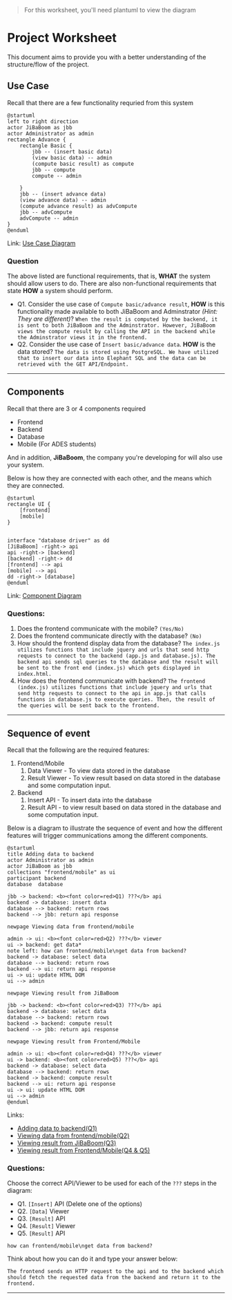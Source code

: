 > For this worksheet, you'll need plantuml to view the diagram

# Project Worksheet

This document aims to provide you with a better understanding of the structure/flow of the project.

## Use Case

Recall that there are a few functionality requried from this system

```plantuml
@startuml
left to right direction
actor JiBaBoom as jbb
actor Administrator as admin
rectangle Advance {
    rectangle Basic {
        jbb -- (insert basic data)
        (view basic data) -- admin
        (compute basic result) as compute
        jbb -- compute
        compute -- admin

    }
    jbb -- (insert advance data)
    (view advance data) -- admin
    (compute advance result) as advCompute
    jbb -- advCompute
    advCompute -- admin
}
@enduml
```
Link: [Use Case Diagram](https://www.plantuml.com/plantuml/svg/0/RP5D4e8m38NtFKMMik0EY3jl4Kh4ED0wRS25mzrjeVoEsULxBydhjF22JlgkLIqz1CI2u-OfKBCZBMoDGYtMmPrBBAtj03sygYhHQzsnOIyEOnSaZ435KJHDIy4meD44NmMXDbwYPvrehB0IyXmkR3mvWMgIQnJCLijbOFhibJWmtrijsdRlNYYv7Fc-bIpcIiBvtXaly-lcIHdLduYONhQ5d0CU-37Y6c_nx086TDk5ISTET6ktnQCgoDJX0ty0 "project_worksheet")

### Question

The above listed are functional requirements, that is, **WHAT** the system should allow users to do. There are also non-functional requirements that state **HOW** a system should perform.

-   Q1. Consider the use case of `Compute basic/advance result`, **HOW** is this functionality made available to both JiBaBoom and Adminstrator _(Hint: They are different)_? `When the result is computed by the backend, it is sent to both JiBaBoom and the Adminstrator. However, JiBaBoom views the compute result by calling the API in the backend while the Adminstrator views it in the frontend.`
-   Q2. Consider the use case of `Insert basic/advance data`. **HOW** is the data stored? `The data is stored using PostgreSQL. We have utilized that to insert our data into Elephant SQL and the data can be retrieved with the GET API/Endpoint.`

---

## Components

Recall that there are 3 or 4 components required

-   Frontend
-   Backend
-   Database
-   Mobile (For ADES students)

And in addition, **JiBaBoom**, the company you're developing for will also use your system.

Below is how they are connected with each other, and the means which they are connected.

```plantuml
@startuml
rectangle UI {
    [frontend]
    [mobile]
}


interface "database driver" as dd
[JiBaBoom] -right-> api
api -right-> [backend]
[backend] -right-> dd
[frontend] --> api
[mobile] --> api
dd -right-> [database]
@enduml
```
Link: [Component Diagram](https://www.plantuml.com/plantuml/svg/0/JK-x3i8m3Dpz5LRt_WAgki7EL6LmOhT4j0boGXV4lnCUJR5aoRxJdSzTogJvlioWuZA5QHOy7_41M6eODOOiWSrtNQBrinXu0e0lX8xa11kcJ9QI8AjVHHkaXCmmd7nFVOoBmLRzTCdj0UdceVGE39RSzNEXJZlvDgaHiFtfjnWLOFxpsy8Ow8ggFFO2 "project_worksheet-1")


### Questions:

1. Does the frontend communicate with the mobile? `(Yes/No)`
2. Does the frontend communicate directly with the database? `(No)`
3. How should the frontend display data from the database? `The index.js utilizes functions that include jquery and urls that send http requests to connect to the backend (app.js and database.js). The backend api sends sql queries to the database and the result will be sent to the front end (index.js) which gets displayed in index.html.` 
4. How does the frontend communicate with backend? `The frontend (index.js) utilizes functions that include jquery and urls that send http requests to connect to the api in app.js that calls functions in database.js to execute queries. Then, the result of the queries will be sent back to the frontend.`

---

## Sequence of event

Recall that the following are the required features:

1. Frontend/Mobile
    1. Data Viewer - To view data stored in the database
    2. Result Viewer - To view result based on data stored in the database and some computation input.
2. Backend
    1. Insert API - To insert data into the database
    2. Result API - to view result based on data stored in the database and some computation input.

Below is a diagram to illustrate the sequence of event and how the different features will trigger communications among the different components.

```plantuml
@startuml
title Adding data to backend
actor Administrator as admin
actor JiBaBoom as jbb
collections "frontend/mobile" as ui
participant backend
database  database

jbb -> backend: <b><font color=red>Q1) ???</b> api
backend -> database: insert data
database --> backend: return rows
backend --> jbb: return api response

newpage Viewing data from frontend/mobile

admin -> ui: <b><font color=red>Q2) ???</b> viewer
ui -> backend: get data*
note left: how can frontend/mobile\nget data from backend?
backend -> database: select data
database --> backend: return rows
backend --> ui: return api response
ui -> ui: update HTML DOM
ui --> admin

newpage Viewing result from JiBaBoom

jbb -> backend: <b><font color=red>Q3) ???</b> api
backend -> database: select data
database --> backend: return rows
backend -> backend: compute result
backend --> jbb: return api response

newpage Viewing result from Frontend/Mobile

admin -> ui: <b><font color=red>Q4) ???</b> viewer
ui -> backend: <b><font color=red>Q5) ???</b> api
backend -> database: select data
database --> backend: return rows
backend -> backend: compute result
backend --> ui: return api response
ui -> ui: update HTML DOM
ui --> admin
@enduml
```
Links:
- [Adding data to backend(Q1)](https://www.plantuml.com/plantuml/svg/0/nLHDIyD04BtlhnXwKoZYrwNKf1OH4Oi8uidB9fdMqMGtxCwQl-ziqxIr1Ypru6qpR_RDUxEFJ3nhnw4g5HEN2DT5GMO1XMODR27J-GUQGkcShHEm8aEUdOvVseEEXHLuJrCzjRQAzVSiKxajIyoPhF4mc3jhM8XEAfjHYOFO54ZLCfjoghNXzQWuEjCU0RgJKi87mwHh6S4uIyPpOGGPOjsLmo9vEZs2D4t79ra2kYQrwetNEfuHaF7eU5dOp1bkCplau0mus_WDXJI8WZKez7BqjJWJRGQRMYyGNWYRzUh4RmKxffLQhYig2jJluMpZuLFeqAb0tumli5L_h8nbX1BdF88tsq2kpUwyLzDrjt9M96d_QZp6rpfaDT5CtsPQwH4DjJ0Yt3tF7k3cSRP416hJysE1GX1ARZLteTel0kTxHE10drjuRgiwY9rMvu4fsJPvsxtRRD-SNFoMaxvBb_-zdJy6PI8yygFw0W00 "Adding data to backend")
- [Viewing data from frontend/mobile(Q2)](https://www.plantuml.com/plantuml/svg/1/nLHDIyD04BtlhnXwKoZYrwNKf1OH4Oi8uidB9fdMqMGtxCwQl-ziqxIr1Ypru6qpR_RDUxEFJ3nhnw4g5HEN2DT5GMO1XMODR27J-GUQGkcShHEm8aEUdOvVseEEXHLuJrCzjRQAzVSiKxajIyoPhF4mc3jhM8XEAfjHYOFO54ZLCfjoghNXzQWuEjCU0RgJKi87mwHh6S4uIyPpOGGPOjsLmo9vEZs2D4t79ra2kYQrwetNEfuHaF7eU5dOp1bkCplau0mus_WDXJI8WZKez7BqjJWJRGQRMYyGNWYRzUh4RmKxffLQhYig2jJluMpZuLFeqAb0tumli5L_h8nbX1BdF88tsq2kpUwyLzDrjt9M96d_QZp6rpfaDT5CtsPQwH4DjJ0Yt3tF7k3cSRP416hJysE1GX1ARZLteTel0kTxHE10drjuRgiwY9rMvu4fsJPvsxtRRD-SNFoMaxvBb_-zdJy6PI8yygFw0W00 "Adding data to backend")
- [Viewing result from JiBaBoom(Q3)](https://www.plantuml.com/plantuml/svg/2/nLHDIyD04BtlhnXwKoZYrwNKf1OH4Oi8uidB9fdMqMGtxCwQl-ziqxIr1Ypru6qpR_RDUxEFJ3nhnw4g5HEN2DT5GMO1XMODR27J-GUQGkcShHEm8aEUdOvVseEEXHLuJrCzjRQAzVSiKxajIyoPhF4mc3jhM8XEAfjHYOFO54ZLCfjoghNXzQWuEjCU0RgJKi87mwHh6S4uIyPpOGGPOjsLmo9vEZs2D4t79ra2kYQrwetNEfuHaF7eU5dOp1bkCplau0mus_WDXJI8WZKez7BqjJWJRGQRMYyGNWYRzUh4RmKxffLQhYig2jJluMpZuLFeqAb0tumli5L_h8nbX1BdF88tsq2kpUwyLzDrjt9M96d_QZp6rpfaDT5CtsPQwH4DjJ0Yt3tF7k3cSRP416hJysE1GX1ARZLteTel0kTxHE10drjuRgiwY9rMvu4fsJPvsxtRRD-SNFoMaxvBb_-zdJy6PI8yygFw0W00 "Adding data to backend")
- [Viewing result from Frontend/Mobile(Q4 & Q5)](https://www.plantuml.com/plantuml/svg/3/nLHDIyD04BtlhnXwKoZYrwNKf1OH4Oi8uidB9fdMqMGtxCwQl-ziqxIr1Ypru6qpR_RDUxEFJ3nhnw4g5HEN2DT5GMO1XMODR27J-GUQGkcShHEm8aEUdOvVseEEXHLuJrCzjRQAzVSiKxajIyoPhF4mc3jhM8XEAfjHYOFO54ZLCfjoghNXzQWuEjCU0RgJKi87mwHh6S4uIyPpOGGPOjsLmo9vEZs2D4t79ra2kYQrwetNEfuHaF7eU5dOp1bkCplau0mus_WDXJI8WZKez7BqjJWJRGQRMYyGNWYRzUh4RmKxffLQhYig2jJluMpZuLFeqAb0tumli5L_h8nbX1BdF88tsq2kpUwyLzDrjt9M96d_QZp6rpfaDT5CtsPQwH4DjJ0Yt3tF7k3cSRP416hJysE1GX1ARZLteTel0kTxHE10drjuRgiwY9rMvu4fsJPvsxtRRD-SNFoMaxvBb_-zdJy6PI8yygFw0W00 "Adding data to backend")

### Questions:

Choose the correct API/Viewer to be used for each of the `???` steps in the diagram:

-   Q1. `[Insert]` API (Delete one of the options)
-   Q2. `[Data]` Viewer
-   Q3. `[Result]` API  
-   Q4. `[Result]` Viewer
-   Q5. `[Result]` API

```
how can frontend/mobile\nget data from backend?
```

Think about how you can do it and type your answer below:

```
The frontend sends an HTTP request to the api and to the backend which should fetch the requested data from the backend and return it to the frontend. 
```

---
